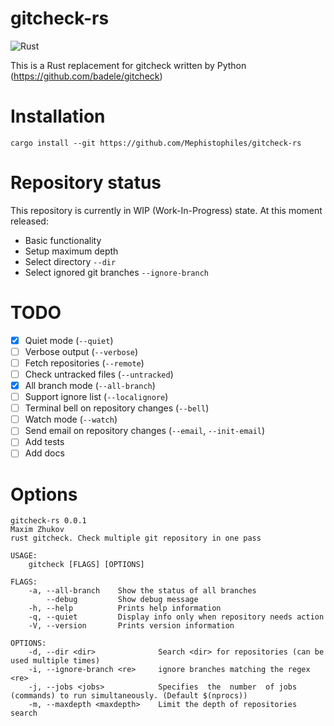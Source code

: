 # gitcheck-rs

![Rust](https://github.com/Mephistophiles/gitcheck-rs/workflows/Rust/badge.svg)

This is a Rust replacement for gitcheck written by Python (https://github.com/badele/gitcheck)

# Installation

```
cargo install --git https://github.com/Mephistophiles/gitcheck-rs
```

# Repository status

This repository is currently in WIP (Work-In-Progress) state. At this moment released:
* Basic functionality
* Setup maximum depth
* Select directory `--dir`
* Select ignored git branches `--ignore-branch`

# TODO

 - [X] Quiet mode (`--quiet`)
 - [ ] Verbose output (`--verbose`)
 - [ ] Fetch repositories (`--remote`)
 - [ ] Check untracked files (`--untracked`)
 - [X] All branch mode (`--all-branch`)
 - [ ] Support ignore list (`--localignore`)
 - [ ] Terminal bell on repository changes (`--bell`)
 - [ ] Watch mode (`--watch`)
 - [ ] Send email on repository changes (`--email`, `--init-email`)
 - [ ] Add tests
 - [ ] Add docs

# Options

```
gitcheck-rs 0.0.1
Maxim Zhukov
rust gitcheck. Check multiple git repository in one pass

USAGE:
    gitcheck [FLAGS] [OPTIONS]

FLAGS:
    -a, --all-branch    Show the status of all branches
        --debug         Show debug message
    -h, --help          Prints help information
    -q, --quiet         Display info only when repository needs action
    -V, --version       Prints version information

OPTIONS:
    -d, --dir <dir>              Search <dir> for repositories (can be used multiple times)
    -i, --ignore-branch <re>     ignore branches matching the regex <re>
    -j, --jobs <jobs>            Specifies  the  number  of jobs (commands) to run simultaneously. (Default $(nprocs))
    -m, --maxdepth <maxdepth>    Limit the depth of repositories search
```
